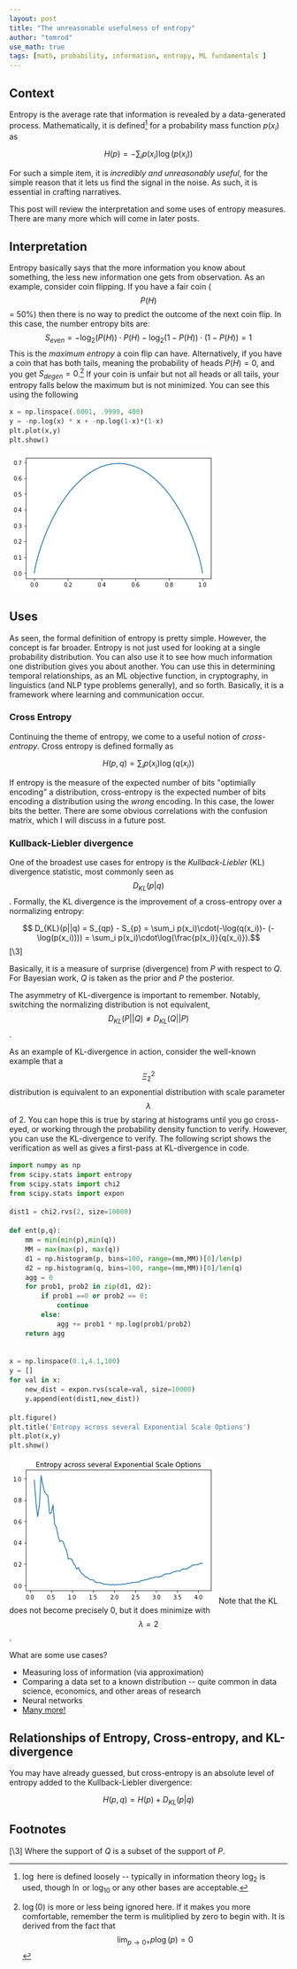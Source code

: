 ```yaml
---
layout: post
title: "The unreasonable usefulness of entropy"
author: "tomrod"
use_math: true
tags: [math, probability, information, entropy, ML fundamentals ]
---
```


## Context

Entropy is the average rate that information is revealed by a data-generated process. Mathematically, it is defined[^1] for a probability mass function $p(x_i)$ as

$$H(p) = - \sum_i p(x_i) \log(p(x_i))$$

For such a simple item, it is *incredibly and unreasonably useful*, for the simple reason that it lets us find the signal in the noise. As such, it is essential in crafting narratives.

This post will review the interpretation and some uses of entropy measures. There are many more which will come in later posts.

## Interpretation
Entropy basically says that the more information you know about something, the less new information one gets from observation. As an example, consider coin flipping. If you have a fair coin ( $$P(H)$$ = 50%) then there is no way to predict the outcome of the next coin flip. In this case, the number entropy bits are:
$$S_{even} = -\log_2(P(H)) \cdot P(H) - \log_2(1-P(H))\cdot(1-P(H)) = 1$$
This is the *maximum entropy* a coin flip can have. Alternatively, if you have a coin that has both tails, meaning the probability of heads $P(H)=0$, and you get
$S_{degen} =0$.[^2] If your coin is unfair but not all heads or all tails, your entropy falls below the maximum but is not minimized. 
 You can see this using the following

```python
x = np.linspace(.0001, .9999, 400)
y = -np.log(x) * x + -np.log(1-x)*(1-x)
plt.plot(x,y)
plt.show()
```
![png](/assets/images/20181230_basic_entropy.png)



## Uses
As seen, the formal definition of entropy is pretty simple. However, the concept is far broader. Entropy is not just used for looking at a single probability distribution. You can also use it to see how much information one distribution gives you about another. You can use this in determining temporal relationships, as an ML objective function, in cryptography, in linguistics (and NLP type problems generally), and so forth. Basically, it is a framework where learning and communication occur.

### Cross Entropy
Continuing the theme of entropy, we come to a useful notion of *cross-entropy*. Cross entropy is defined formally as

$$H(p,q) = \sum_{i} p(x_i) \log(q(x_i))$$

If entropy is the measure of the expected number of bits "optimially encoding" a distribution, cross-entropy is the expected number of bits encoding a distribution using the *wrong* encoding. In this case, the lower bits the better. There are some obvious correlations with the confusion matrix, which I will discuss in a future post.


### Kullback-Liebler divergence
One of the broadest use cases for entropy is the *Kullback-Liebler* (KL) divergence statistic, most commonly seen as $$D_{KL}(p|q)$$. Formally, the KL divergence is the improvement of a cross-entropy over a normalizing entropy:

$$ D_{KL}(p||q) = S_{qp} - S_{p} = \sum_i p(x_i)\cdot(-\log(q(x_i))- (-\log(p(x_i)))) = \sum_i p(x_i)\cdot\log(\frac{p(x_i)}{q(x_i)}).$$[\3]

Basically, it is a measure of surprise (divergence) from $P$ with respect to $Q$. For Bayesian work, $Q$ is taken as the prior and $P$ the posterior.

The asymmetry of KL-divergence is important to remember. Notably, switching the normalizing distribution is not equivalent, $$D_{KL}(P||Q) \neq D_{KL}(Q||P)$$. 

As an example of KL-divergence in action, consider the well-known example that a $$\Xi^2_2$$ distribution is equivalent to an exponential distribution with scale parameter $$\lambda$$ of 2. You can hope this is true by staring at histograms until you go cross-eyed, or working through the probability density function to verify. However, you can use the KL-divergence to verify. The following script shows the verification as well as gives a first-pass at KL-divergence in code.

```python
import numpy as np
from scipy.stats import entropy
from scipy.stats import chi2
from scipy.stats import expon

dist1 = chi2.rvs(2, size=10000)

def ent(p,q):
    mm = min(min(p),min(q))
    MM = max(max(p), max(q))
    d1 = np.histogram(p, bins=100, range=(mm,MM))[0]/len(p)
    d2 = np.histogram(q, bins=100, range=(mm,MM))[0]/len(q)
    agg = 0
    for prob1, prob2 in zip(d1, d2):
        if prob1 ==0 or prob2 == 0:
            continue
        else:
            agg += prob1 * np.log(prob1/prob2)
    return agg


x = np.linspace(0.1,4.1,100)
y = []
for val in x:
    new_dist = expon.rvs(scale=val, size=10000)
    y.append(ent(dist1,new_dist))
    
plt.figure()
plt.title('Entropy across several Exponential Scale Options')
plt.plot(x,y)
plt.show()
```

![png](/assets/images/20181230-entropy_2_1.png)
Note that the KL does not become precisely 0, but it does minimize with $$\lambda=2$$.

What are some use cases?
* Measuring loss of information (via approximation)
* Comparing a data set to a known distribution -- quite common in data science, economics, and other areas of research
* Neural networks
* [Many more!](https://stats.stackexchange.com/questions/185858/use-of-kl-divergence-in-practice)

## Relationships of Entropy, Cross-entropy, and KL-divergence

You may have already guessed, but cross-entropy is an absolute level of entropy added to the Kullback-Liebler divergence:

$$H(p,q) = H(p) + D_{KL}(p|q)$$

## Footnotes

[^1]: $\log$ here is defined loosely -- typically in information theory $\log_2$ is used, though $\ln$ or $\log_{10}$ or any other bases are acceptable.

[^2]: $\log(0)$ is more or less being ignored here. If it makes you more comfortable, remember the term is mulitiplied by zero to begin with. It is derived from the fact that $$\lim_{p\to 0+} p \log(p) = 0$$

[\3] Where the support of $Q$ is a subset of the support of $P$.